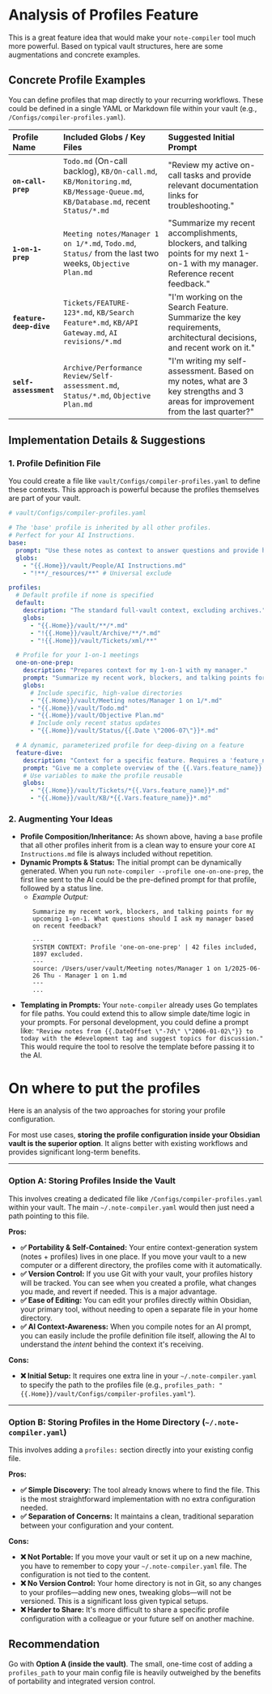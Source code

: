 # Analysis of Profiles Feature
This is a great feature idea that would make your `note-compiler` tool much more powerful. Based on typical vault structures, here are some augmentations and concrete examples.

## Concrete Profile Examples

You can define profiles that map directly to your recurring workflows. These could be defined in a single YAML or Markdown file within your vault (e.g., `/Configs/compiler-profiles.yaml`).

| Profile Name | Included Globs / Key Files | Suggested Initial Prompt |
| :--- | :--- | :--- |
| **`on-call-prep`** | `Todo.md` (On-call backlog), `KB/On-call.md`, `KB/Monitoring.md`, `KB/Message-Queue.md`, `KB/Database.md`, recent `Status/*.md` | "Review my active on-call tasks and provide relevant documentation links for troubleshooting." |
| **`1-on-1-prep`** | `Meeting notes/Manager 1 on 1/*.md`, `Todo.md`, `Status/` from the last two weeks, `Objective Plan.md` | "Summarize my recent accomplishments, blockers, and talking points for my next 1-on-1 with my manager. Reference recent feedback." |
| **`feature-deep-dive`** | `Tickets/FEATURE-123*.md`, `KB/Search Feature*.md`, `KB/API Gateway.md`, `AI revisions/*.md` | "I'm working on the Search Feature. Summarize the key requirements, architectural decisions, and recent work on it." |
| **`self-assessment`** | `Archive/Performance Review/Self-assessment.md`, `Status/*.md`, `Objective Plan.md` | "I'm writing my self-assessment. Based on my notes, what are 3 key strengths and 3 areas for improvement from the last quarter?" |

## Implementation Details & Suggestions

### 1\. Profile Definition File

You could create a file like `vault/Configs/compiler-profiles.yaml` to define these contexts. This approach is powerful because the profiles themselves are part of your vault.

```yaml
# vault/Configs/compiler-profiles.yaml

# The 'base' profile is inherited by all other profiles.
# Perfect for your AI Instructions.
base:
  prompt: "Use these notes as context to answer questions and provide helpful responses."
  globs:
    - "{{.Home}}/vault/People/AI Instructions.md"
    - "!**/_resources/**" # Universal exclude

profiles:
  # Default profile if none is specified
  default:
    description: "The standard full-vault context, excluding archives."
    globs:
      - "{{.Home}}/vault/**/*.md"
      - "!{{.Home}}/vault/Archive/**/*.md"
      - "!{{.Home}}/vault/Tickets/xml/**"

  # Profile for your 1-on-1 meetings
  one-on-one-prep:
    description: "Prepares context for my 1-on-1 with my manager."
    prompt: "Summarize my recent work, blockers, and talking points for my upcoming 1-on-1. What questions should I ask my manager based on recent feedback?"
    globs:
      # Include specific, high-value directories
      - "{{.Home}}/vault/Meeting notes/Manager 1 on 1/*.md"
      - "{{.Home}}/vault/Todo.md"
      - "{{.Home}}/vault/Objective Plan.md"
      # Include only recent status updates
      - "{{.Home}}/vault/Status/{{.Date \"2006-07\"}}*.md"

  # A dynamic, parameterized profile for deep-diving on a feature
  feature-dive:
    description: "Context for a specific feature. Requires a 'feature_name' variable."
    prompt: "Give me a complete overview of the {{.Vars.feature_name}} feature, including requirements, related tickets, and architectural decisions."
    # Use variables to make the profile reusable
    globs:
      - "{{.Home}}/vault/Tickets/*{{.Vars.feature_name}}*.md"
      - "{{.Home}}/vault/KB/*{{.Vars.feature_name}}*.md"
```

### 2\. Augmenting Your Ideas

  * **Profile Composition/Inheritance:** As shown above, having a `base` profile that all other profiles inherit from is a clean way to ensure your core `AI Instructions.md` file is always included without repetition.
  * **Dynamic Prompts & Status:** The initial prompt can be dynamically generated. When you run `note-compiler --profile one-on-one-prep`, the first line sent to the AI could be the pre-defined prompt for that profile, followed by a status line.
      * *Example Output:*
        ```
        Summarize my recent work, blockers, and talking points for my upcoming 1-on-1. What questions should I ask my manager based on recent feedback?

        ---
        SYSTEM CONTEXT: Profile 'one-on-one-prep' | 42 files included, 1897 excluded.
        ---
        source: /Users/user/vault/Meeting notes/Manager 1 on 1/2025-06-26 Thu - Manager 1 on 1.md
        ---
        ...
        ```
  * **Templating in Prompts:** Your `note-compiler` already uses Go templates for file paths. You could extend this to allow simple date/time logic in your prompts. For personal development, you could define a prompt like: `"Review notes from {{.DateOffset \"-7d\" \"2006-01-02\"}} to today with the #development tag and suggest topics for discussion."` This would require the tool to resolve the template before passing it to the AI.

# On where to put the profiles

Here is an analysis of the two approaches for storing your profile configuration.

For most use cases, **storing the profile configuration inside your Obsidian vault is the superior option**. It aligns better with existing workflows and provides significant long-term benefits.

***

### Option A: Storing Profiles **Inside** the Vault

This involves creating a dedicated file like `/Configs/compiler-profiles.yaml` within your vault. The main `~/.note-compiler.yaml` would then just need a path pointing to this file.

**Pros:**
* **✅ Portability & Self-Contained:** Your entire context-generation system (notes + profiles) lives in one place. If you move your vault to a new computer or a different directory, the profiles come with it automatically.
* **✅ Version Control:** If you use Git with your vault, your profiles history will be tracked. You can see when you created a profile, what changes you made, and revert if needed. This is a major advantage.
* **✅ Ease of Editing:** You can edit your profiles directly within Obsidian, your primary tool, without needing to open a separate file in your home directory.
* **✅ AI Context-Awareness:** When you compile notes for an AI prompt, you can easily include the profile definition file itself, allowing the AI to understand the *intent* behind the context it's receiving.

**Cons:**
* **❌ Initial Setup:** It requires one extra line in your `~/.note-compiler.yaml` to specify the path to the profiles file (e.g., `profiles_path: "{{.Home}}/vault/Configs/compiler-profiles.yaml"`).

***

### Option B: Storing Profiles in the Home Directory (`~/.note-compiler.yaml`)

This involves adding a `profiles:` section directly into your existing config file.

**Pros:**
* **✅ Simple Discovery:** The tool already knows where to find the file. This is the most straightforward implementation with no extra configuration needed.
* **✅ Separation of Concerns:** It maintains a clean, traditional separation between your configuration and your content.

**Cons:**
* **❌ Not Portable:** If you move your vault or set it up on a new machine, you have to remember to copy your `~/.note-compiler.yaml` file. The configuration is not tied to the content.
* **❌ No Version Control:** Your home directory is not in Git, so any changes to your profiles—adding new ones, tweaking globs—will not be versioned. This is a significant loss given typical setups.
* **❌ Harder to Share:** It's more difficult to share a specific profile configuration with a colleague or your future self on another machine.

## Recommendation

Go with **Option A (inside the vault)**. The small, one-time cost of adding a `profiles_path` to your main config file is heavily outweighed by the benefits of portability and integrated version control.
